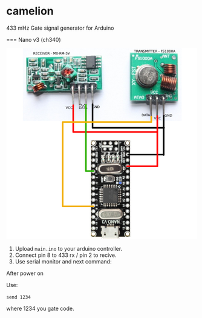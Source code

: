 # camelion
433 mHz Gate signal generator for Arduino

=== Nano v3 (ch340)

![image](https://github.com/sw3nlab/camelion/blob/master/nano.png)

1) Upload `main.ino` to your arduino controller.
2) Connect pin 8 to 433 rx / pin 2 to recive.
3) Use serial monitor and next command:

After power on

Use:

`send 1234`

 where 1234 you gate code.
